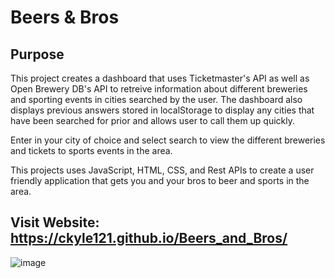 # Beers & Bros 

## Purpose 
This project creates a dashboard that uses Ticketmaster's API as well as Open Brewery DB's API to retreive information about different breweries and sporting events in cities searched by the user. The dashboard also displays previous answers stored in localStorage to display any cities that have been searched for prior and allows user to call them up quickly.

Enter in your city of choice and select search to view the different breweries and tickets to sports events in the area. 

This projects uses JavaScript, HTML, CSS, and Rest APIs to create a user friendly application that gets you and your bros to beer and sports in the area. 

## Visit Website: https://ckyle121.github.io/Beers_and_Bros/

![image](https://user-images.githubusercontent.com/75647359/151897990-72f2350e-cd1d-4eb9-88d0-28ed90a832f8.png)
